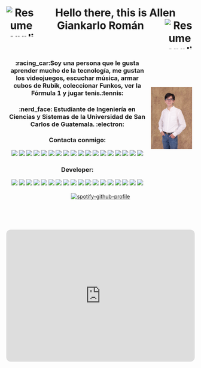<h1 align="center">
  <img align="left" width="80" height="80" src="https://raw.githubusercontent.com/sidbelbase/sidbelbase/master/wave.gif" alt="Resume application project app icon">

   Hello there, this is Allen Giankarlo Román 
  <img align="right" width="80" height="80" src="https://raw.githubusercontent.com/sidbelbase/sidbelbase/master/wave.gif" alt="Resume application project app icon">

</h1>


<table align="center" style="border: hidden">
    <tr style="border: hidden">
    <th style="border: hidden" >
      <h3 align="center">:racing_car:Soy una persona que le gusta aprender mucho de la tecnología, me gustan los videojuegos, escuchar música, armar cubos de Rubik,           coleccionar Funkos, ver la Fórmula 1 y jugar tenis.:tennis: 
      </h3>
      <h3 align="center">:nerd_face:
      Estudiante de Ingeniería en Ciencias y Sistemas de la Universidad de San Carlos de Guatemala.
      :electron:
      </h3>
      <h3 align="center">Contacta conmigo:</h3>
        <p align="center">
          <img src="https://img.shields.io/badge/Gmail-D14836?style=for-the-badge&logo=gmail&logoColor=white&link=mailto:algirova@gmail.com">
          <img src="https://img.shields.io/badge/-algirova%40gmail.com-D14836">
          <a href="https://twitter.com/allenrovas"><img src="https://img.shields.io/badge/Twitter-1DA1F2?style=for-the-badge&logo=twitter&logoColor=white&link=https://twitter.com/allenrovas"></a>
          <a href="https://www.instagram.com/allenrovas"><img src="https://img.shields.io/badge/Instagram-%23E4405F.svg?style=for-the-badge&logo=Instagram&logoColor=white & https://www.instagram.com/allenrovas"></a>
          <a href="https://www.linkedin.com/in/allenrovas"><img src="https://img.shields.io/badge/linkedin-%230077B5.svg?style=for-the-badge&logo=linkedin&logoColor=white&link=https://www.linkedin.com/in/allenrovas"></a>
          <a href="https://www.facebook.com/allenrovass/"><img src="https://img.shields.io/badge/Facebook-%231877F2.svg?style=for-the-badge&logo=Facebook&logoColor=white&link=https://www.facebook.com/allenrovass/"></a>
          <a href="https://www.snapchat.com/add/allenrovas"><img src="https://img.shields.io/badge/Snapchat-%23FFFC00.svg?style=for-the-badge&logo=Snapchat&logoColor=white&link=https://www.snapchat.com/add/allenrovas"></a>    
          <a href="https://t.me/Allenrovas"><img src="https://img.shields.io/badge/Telegram-2CA5E0?style=for-the-badge&logo=telegram&logoColor=white&link=https://t.me/Allenrovas"></a>
          <a href="https://www.twitch.tv/allenrovas"><img src="https://img.shields.io/badge/Twitch-%239146FF.svg?style=for-the-badge&logo=Twitch&logoColor=white&link=https://www.twitch.tv/allenrovas"></a>
          <img src="https://img.shields.io/badge/ea-%23000000.svg?style=for-the-badge&logo=ea&logoColor=white">
          <img src="https://img.shields.io/badge/-Allenrovas77-000000">
          <img src="https://img.shields.io/badge/epicgames-%23313131.svg?style=for-the-badge&logo=epicgames&logoColor=white">
          <img src="https://img.shields.io/badge/-Allenrovas-313131">
          <img src="https://img.shields.io/badge/steam-%23000000.svg?style=for-the-badge&logo=steam&logoColor=white">
          <img src="https://img.shields.io/badge/-Allenrovas-000000">
          <img src="https://img.shields.io/badge/Switch-E60012?style=for-the-badge&logo=nintendo-switch&logoColor=white">
          <img src="https://img.shields.io/badge/-Allenrovas-E60012">
          <a href="https://open.spotify.com/user/12135413076?si=9JEWrxQxSMmg2fn8p9871g&utm_source=copy-link"><img src="https://img.shields.io/badge/Spotify-1ED760?style=for-the-badge&logo=spotify&logoColor=white&linkhttps://open.spotify.com/user/12135413076?si=9JEWrxQxSMmg2fn8p9871g&utm_source=copy-link"></a>     
        </p>
      <h3 align="center">Developer:</h3>
      <img src="https://camo.githubusercontent.com/2c4e8165a40bc73e6e5e31681ca0a6be556d0274df98f38f77863ea59003f05a/68747470733a2f2f696d672e736869656c64732e696f2f62616467652f2d4f706572615f47582d6666303030303f7374796c653d666c61742d737175617265266c6f676f3d6f70657261266c6f676f436f6c6f723d7768697465">
      <img src="https://img.shields.io/badge/django-%23092E20.svg?style=for-the-badge&logo=django&logoColor=white">
      <img src="https://img.shields.io/badge/flask-%23000.svg?style=for-the-badge&logo=flask&logoColor=white">
      <img src="https://img.shields.io/badge/nVIDIA-%2376B900.svg?style=for-the-badge&logo=nVIDIA&logoColor=white">
      <img src="https://img.shields.io/badge/heroku-%23430098.svg?style=for-the-badge&logo=heroku&logoColor=white">
      <img src="https://img.shields.io/badge/CLion-black?style=for-the-badge&logo=clion&logoColor=white">
      <img src="https://img.shields.io/badge/IntelliJIDEA-000000.svg?style=for-the-badge&logo=intellij-idea&logoColor=white">
      <img src="https://img.shields.io/badge/NetBeansIDE-1B6AC6.svg?style=for-the-badge&logo=apache-netbeans-ide&logoColor=white">
      <img src="https://img.shields.io/badge/Visual%20Studio%20Code-0078d7.svg?style=for-the-badge&logo=visual-studio-code&logoColor=white">
      <img src="https://img.shields.io/badge/c++-%2300599C.svg?style=for-the-badge&logo=c%2B%2B&logoColor=white">
      <img src="https://img.shields.io/badge/css3-%231572B6.svg?style=for-the-badge&logo=css3&logoColor=white">
      <img src="https://img.shields.io/badge/html5-%23E34F26.svg?style=for-the-badge&logo=html5&logoColor=white">
      <img src="https://img.shields.io/badge/java-%23ED8B00.svg?style=for-the-badge&logo=java&logoColor=white">
      <img src="https://img.shields.io/badge/javascript-%23323330.svg?style=for-the-badge&logo=javascript&logoColor=%23F7DF1E">
      <img src="https://img.shields.io/badge/python-3670A0?style=for-the-badge&logo=python&logoColor=ffdd54">
      <img src="https://img.shields.io/badge/Windows-0078D6?style=for-the-badge&logo=windows&logoColor=white">
      <img src="https://img.shields.io/badge/-Zorin%20OS-%2310AAEB?style=for-the-badge&logo=zorin&logoColor=white">
      <img src="https://img.shields.io/badge/github-%23121011.svg?style=for-the-badge&logo=github&logoColor=white">
    </th>
      <th style="border: hidden" style="max-width: 120%"><img src=https://github.com/Allenrovas/Allenrovas/blob/main/DSC_4914.JPG></th>
    </tr>
</table>
<p dir="auto" align="center">
  <a href="https://spotify-github-profile.vercel.app/api/view?uid=12135413076&redirect=true" rel="nofollow">
    <img src="https://spotify-github-profile.vercel.app/api/view?uid=12135413076&cover_image=true&theme=default&show_offline=false&bar_color_cover=true" alt="spotify-github-profile" data-canonical-src="https://spotify-github-profile.vercel.app/api/view?uid=12135413076&cover_image=true&theme=default&show_offline=false&bar_color_cover=true">
  </a>
</p>
<table align="center" style="border: hidden">
  <tr style="border: hidden">
  <th style="border: hidden">
    <p align="center">
      <img src="https://github-readme-stats.vercel.app/api?username=Allenrovas&show_icons=true&theme=radical" alt="">
    </p>
  </th>
    <th style="border: hidden">
      <p align="center">
        <img src="https://github-readme-stats.vercel.app/api/top-langs/?username=Allenrovas&layout=compact&show_icons=true&theme=radical" alt="">
      </p>
    </th>
  </tr>
</table>

<iframe style="border-radius:12px" src="https://open.spotify.com/embed/track/5bQxXxULHDbS8EaHlIIzQW?utm_source=generator" width="100%" height="352" frameBorder="0" allowfullscreen="" allow="autoplay; clipboard-write; encrypted-media; fullscreen; picture-in-picture" loading="lazy"></iframe>

